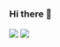 ### Hi there 👋
<a>
  <img align="center" src="https://github-readme-stats.vercel.app/api?username=samikhawja"/>
</a>
<a>
  <img align="center" src="https://github-readme-stats.vercel.app/api/top-langs/?username=samikhawja"/>
</a>


<!--
**samikhawja/samikhawja** is a ✨ _special_ ✨ repository because its `README.md` (this file) appears on your GitHub profile.

Here are some ideas to get you started:

- 🔭 I’m currently working on ...
- 🌱 I’m currently learning ...
- 👯 I’m looking to collaborate on ...
- 🤔 I’m looking for help with ...
- 💬 Ask me about ...
- 📫 How to reach me: ...
- 😄 Pronouns: ...
- ⚡ Fun fact: ...
-->
